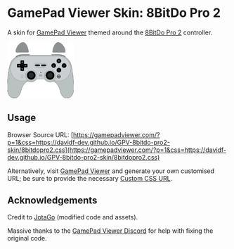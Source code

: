 # GamePad Viewer Skin: 8BitDo Pro 2
A skin for [GamePad Viewer](https://www.gamepadviewer.com/) themed around the [8BitDo Pro 2](https://www.8bitdo.com/pro2/) controller.

<img width="30%" src="example.gif">

## Usage
Browser Source URL: [https://gamepadviewer.com/?p=1&css=https://davidf-dev.github.io/GPV-8bitdo-pro2-skin/8bitdopro2.css](https://gamepadviewer.com/?p=1&css=https://davidf-dev.github.io/GPV-8bitdo-pro2-skin/8bitdopro2.css)

Alternatively, visit [GamePad Viewer](https://gamepadviewer.com/#generate) and generate your own customised URL; be sure to provide the necessary [Custom CSS URL](https://davidf-dev.github.io/GPV-8bitdo-pro2-skin/8bitdopro2.css).

## Acknowledgements
Credit to [JotaGo](https://gist.github.com/JotaGo/84e9c728a259d4b40e9fe969ae1aec00) (modified code and assets).

Massive thanks to the [GamePad Viewer Discord](https://discord.gg/0SdzYaRROBqfdd0v) for help with fixing the original code.
